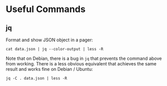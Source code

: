 Useful Commands
===============
jq
--
Format and show JSON object in a pager:
```
cat data.json | jq --color-output | less -R
```

Note that on Debian, there is a bug in `jq` that prevents the command above
from working. There is a less obvious equivalent that achieves the same result
and works fine on Debian / Ubuntu:
```
jq -C . data.json | less -R
```
